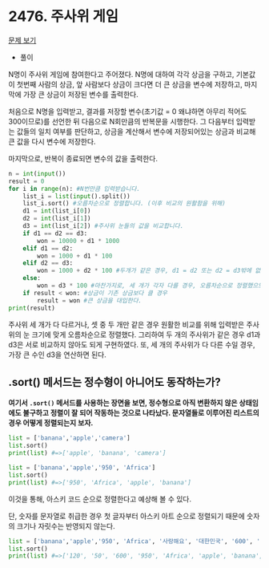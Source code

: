 # 2476. 주사위 게임

[문제 보기](https://www.acmicpc.net/problem/2476)

- 풀이

N명이 주사위 게임에 참여한다고 주어졌다. N명에 대하여 각각 상금을 구하고, 기본값이 첫번째 사람의 상금, 앞 사람보다 상금이 크다면 더 큰 상금을 변수에 저장하고, 마지막에 가장 큰 상금이 저장된 변수를 출력한다.

처음으로 N명을 입력받고, 결과를 저장할 변수(초기값 = 0 왜냐하면 아무리 적어도 300이므로)를 선언한 뒤 다음으로 N회만큼의 반복문을 시행한다. 그 다음부터 입력받는 값들의 일치 여부를 판단하고, 상금을 계산해서 변수에 저장되어있는 상금과 비교해 큰 값을 다시 변수에 저장한다.

마지막으로, 반복이 종료되면 변수의 값을 출력한다.

```python
n = int(input())
result = 0
for i in range(n): #N번만큼 입력받습니다.
    list_i = list(input().split())
    list_i.sort() #오름차순으로 정렬합니다. (이후 비교의 원활함을 위해)
    d1 = int(list_i[0])
    d2 = int(list_i[1])
    d3 = int(list_i[2]) #주사위 눈들의 값을 비교합니다.
    if d1 == d2 == d3:
        won = 10000 + d1 * 1000
    elif d1 == d2:
        won = 1000 + d1 * 100
    elif d2 == d3:
        won = 1000 + d2 * 100 #두개가 같은 경우, d1 = d2 또는 d2 = d3밖에 없다(크기 순으로 정렬했으므로)
    else:
        won = d3 * 100 #마찬가지로, 세 개가 각자 다를 경우, 오름차순으로 정렬했으므로 d3이 제일 크다.
    if result < won: #상금이 기존 상금보다 클 경우
        result = won #큰 상금을 대입한다.
print(result)
```

주사위 세 개가 다 다르거나, 셋 중 두 개만 같은 경우 원활한 비교를 위해 입력받은 주사위의 눈 크기에 맞게 오름차순으로 정렬했다. 그리하여 두 개의 주사위가 같은 경우 d1과 d3은 서로 비교하지 않아도 되게 구현하였다. 또, 세 개의 주사위가 다 다른 수일 경우, 가장 큰 수인 d3을 연산하면 된다.



## .sort() 메서드는 정수형이 아니어도 동작하는가?

**여기서 `.sort()` 메서드를 사용하는 장면을 보면, 정수형으로 아직 변환하지 않은 상태임에도 불구하고 정렬이 잘 되어 작동하는 것으로 나타났다. 문자열들로 이루어진 리스트의 경우 어떻게 정렬되는지 보자.**

```python
list = ['banana','apple','camera']
list.sort()
print(list) #=>['apple', 'banana', 'camera']
```

```python
list = ['banana','apple','950', 'Africa']
list.sort()
print(list) #=>['950', 'Africa', 'apple', 'banana']
```

이것을 통해, 아스키 코드 순으로 정렬한다고 예상해 볼 수 있다.

단, 숫자를 문자열로 취급한 경우 첫 글자부터 아스키 아트 순으로 정렬되기 때문에 숫자의 크기나 자릿수는 반영되지 않는다.

```python
list = ['banana','apple','950', 'Africa', '사랑해요', '대한민국', '600', '120', '50']
list.sort()
print(list) #=>['120', '50', '600', '950', 'Africa', 'apple', 'banana', '대한민국', '사랑해요']
```

